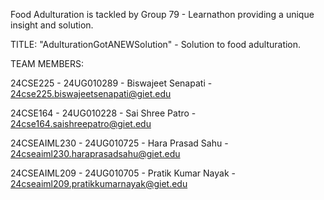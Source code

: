 Food Adulturation is tackled by Group 79 - Learnathon providing a unique insight and solution.

TITLE: "AdulturationGotANEWSolution" - Solution to food adulturation.

TEAM MEMBERS:

24CSE225 - 24UG010289 - Biswajeet Senapati - 24cse225.biswajeetsenapati@giet.edu

24CSE164 - 24UG010228 - Sai Shree Patro - 24cse164.saishreepatro@giet.edu

24CSEAIML230 - 24UG010725 - Hara Prasad Sahu - 24cseaiml230.haraprasadsahu@giet.edu

24CSEAIML209 - 24UG010705 - Pratik Kumar Nayak - 24cseaiml209.pratikkumarnayak@giet.edu

